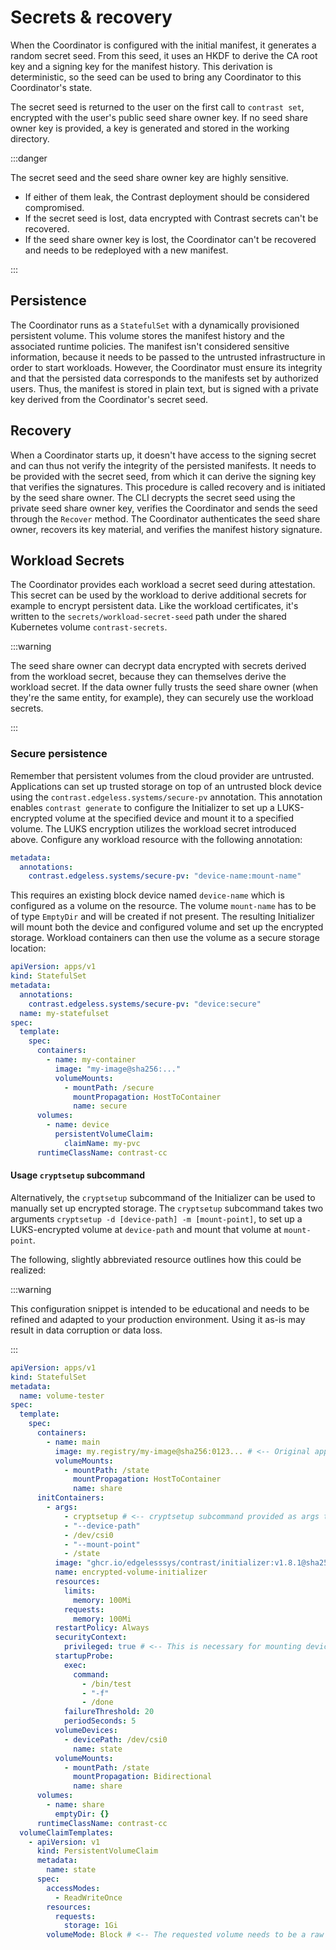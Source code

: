 # Secrets & recovery

When the Coordinator is configured with the initial manifest, it generates a
random secret seed. From this seed, it uses an HKDF to derive the CA root key
and a signing key for the manifest history. This derivation is deterministic, so
the seed can be used to bring any Coordinator to this Coordinator's state.

The secret seed is returned to the user on the first call to `contrast set`,
encrypted with the user's public seed share owner key. If no seed share owner
key is provided, a key is generated and stored in the working directory.

:::danger

The secret seed and the seed share owner key are highly sensitive.

- If either of them leak, the Contrast deployment should be considered
  compromised.
- If the secret seed is lost, data encrypted with Contrast secrets can't be
  recovered.
- If the seed share owner key is lost, the Coordinator can't be recovered and
  needs to be redeployed with a new manifest.

:::

## Persistence

The Coordinator runs as a `StatefulSet` with a dynamically provisioned
persistent volume. This volume stores the manifest history and the associated
runtime policies. The manifest isn't considered sensitive information, because
it needs to be passed to the untrusted infrastructure in order to start
workloads. However, the Coordinator must ensure its integrity and that the
persisted data corresponds to the manifests set by authorized users. Thus, the
manifest is stored in plain text, but is signed with a private key derived from
the Coordinator's secret seed.

## Recovery

When a Coordinator starts up, it doesn't have access to the signing secret and
can thus not verify the integrity of the persisted manifests. It needs to be
provided with the secret seed, from which it can derive the signing key that
verifies the signatures. This procedure is called recovery and is initiated by
the seed share owner. The CLI decrypts the secret seed using the private seed
share owner key, verifies the Coordinator and sends the seed through the
`Recover` method. The Coordinator authenticates the seed share owner, recovers
its key material, and verifies the manifest history signature.

## Workload Secrets

The Coordinator provides each workload a secret seed during attestation. This
secret can be used by the workload to derive additional secrets for example to
encrypt persistent data. Like the workload certificates, it's written to the
`secrets/workload-secret-seed` path under the shared Kubernetes volume
`contrast-secrets`.

:::warning

The seed share owner can decrypt data encrypted with secrets derived from the
workload secret, because they can themselves derive the workload secret. If the
data owner fully trusts the seed share owner (when they're the same entity, for
example), they can securely use the workload secrets.

:::

### Secure persistence

Remember that persistent volumes from the cloud provider are untrusted.
Applications can set up trusted storage on top of an untrusted block device
using the `contrast.edgeless.systems/secure-pv` annotation. This annotation
enables `contrast generate` to configure the Initializer to set up a
LUKS-encrypted volume at the specified device and mount it to a specified
volume. The LUKS encryption utilizes the workload secret introduced above.
Configure any workload resource with the following annotation:

```yaml
metadata:
  annotations:
    contrast.edgeless.systems/secure-pv: "device-name:mount-name"
```

This requires an existing block device named `device-name` which is configured
as a volume on the resource. The volume `mount-name` has to be of type
`EmptyDir` and will be created if not present. The resulting Initializer will
mount both the device and configured volume and set up the encrypted storage.
Workload containers can then use the volume as a secure storage location:

```yaml
apiVersion: apps/v1
kind: StatefulSet
metadata:
  annotations:
    contrast.edgeless.systems/secure-pv: "device:secure"
  name: my-statefulset
spec:
  template:
    spec:
      containers:
        - name: my-container
          image: "my-image@sha256:..."
          volumeMounts:
            - mountPath: /secure
              mountPropagation: HostToContainer
              name: secure
      volumes:
        - name: device
          persistentVolumeClaim:
            claimName: my-pvc
      runtimeClassName: contrast-cc
```

#### Usage `cryptsetup` subcommand

Alternatively, the `cryptsetup` subcommand of the Initializer can be used to
manually set up encrypted storage. The `cryptsetup` subcommand takes two
arguments `cryptsetup -d [device-path] -m [mount-point]`, to set up a
LUKS-encrypted volume at `device-path` and mount that volume at `mount-point`.

The following, slightly abbreviated resource outlines how this could be
realized:

:::warning

This configuration snippet is intended to be educational and needs to be refined
and adapted to your production environment. Using it as-is may result in data
corruption or data loss.

:::

```yaml
apiVersion: apps/v1
kind: StatefulSet
metadata:
  name: volume-tester
spec:
  template:
    spec:
      containers:
        - name: main
          image: my.registry/my-image@sha256:0123... # <-- Original application requiring encrypted disk.
          volumeMounts:
            - mountPath: /state
              mountPropagation: HostToContainer
              name: share
      initContainers:
        - args:
            - cryptsetup # <-- cryptsetup subcommand provided as args to the initializer binary.
            - "--device-path"
            - /dev/csi0
            - "--mount-point"
            - /state
          image: "ghcr.io/edgelesssys/contrast/initializer:v1.8.1@sha256:4824bfb289ac69566a8295a196d346f439021c8931084052b6b3a11075fa79df"
          name: encrypted-volume-initializer
          resources:
            limits:
              memory: 100Mi
            requests:
              memory: 100Mi
          restartPolicy: Always
          securityContext:
            privileged: true # <-- This is necessary for mounting devices.
          startupProbe:
            exec:
              command:
                - /bin/test
                - "-f"
                - /done
            failureThreshold: 20
            periodSeconds: 5
          volumeDevices:
            - devicePath: /dev/csi0
              name: state
          volumeMounts:
            - mountPath: /state
              mountPropagation: Bidirectional
              name: share
      volumes:
        - name: share
          emptyDir: {}
      runtimeClassName: contrast-cc
  volumeClaimTemplates:
    - apiVersion: v1
      kind: PersistentVolumeClaim
      metadata:
        name: state
      spec:
        accessModes:
          - ReadWriteOnce
        resources:
          requests:
            storage: 1Gi
        volumeMode: Block # <-- The requested volume needs to be a raw block device.
```

